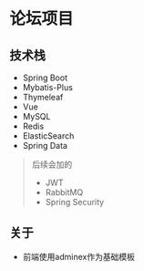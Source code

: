 # 论坛项目
## 技术栈
+ Spring Boot
+ Mybatis-Plus
+ Thymeleaf
+ Vue
+ MySQL
+ Redis
+ ElasticSearch 
+ Spring Data
> 后续会加的
> + JWT
> + RabbitMQ
> + Spring Security
## 关于
+ 前端使用adminex作为基础模板